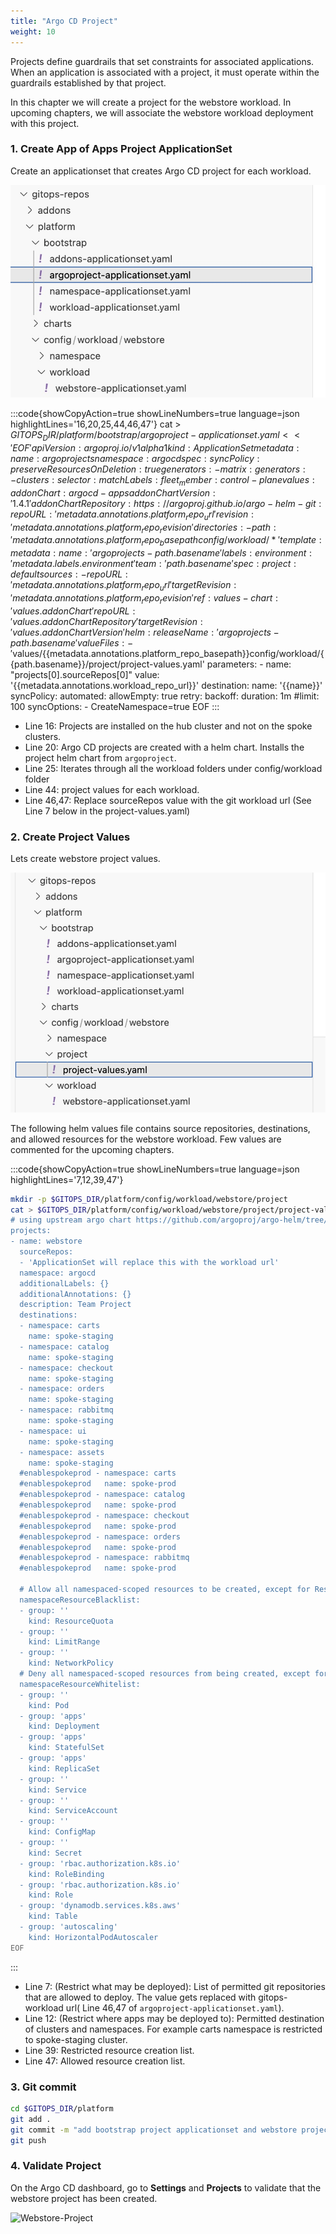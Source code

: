 ```yaml
---
title: "Argo CD Project"
weight: 10
---
```


Projects define guardrails that set constraints for associated applications. When an application is associated with a project, it must operate within the guardrails established by that project.

In this chapter we will create a project for the webstore workload. In upcoming chapters, we will associate the webstore workload deployment with this project.

### 1. Create App of Apps Project ApplicationSet

Create an applicationset that creates Argo CD project for each workload.

![Project AppofApps](/static/images/project-applicationset.jpg)

<!-- prettier-ignore-start -->
:::code{showCopyAction=true showLineNumbers=true language=json highlightLines='16,20,25,44,46,47'}
cat > $GITOPS_DIR/platform/bootstrap/argoproject-applicationset.yaml << 'EOF'
apiVersion: argoproj.io/v1alpha1
kind: ApplicationSet
metadata:
  name: argoprojects
  namespace: argocd
spec:
  syncPolicy:
    preserveResourcesOnDeletion: true
  generators:
    - matrix:
        generators:
          - clusters:
              selector:
                matchLabels:
                  fleet_member: control-plane
              values:
                addonChart: argocd-apps
                addonChartVersion: '1.4.1'
                addonChartRepository: https://argoproj.github.io/argo-helm
          - git:
              repoURL: '{{metadata.annotations.platform_repo_url}}'
              revision: '{{metadata.annotations.platform_repo_revision}}'
              directories:
                - path: '{{metadata.annotations.platform_repo_basepath}}config/workload/*'
  template:
    metadata:
      name: 'argoprojects-{{path.basename}}'
      labels:
        environment: '{{metadata.labels.environment}}'
        team: '{{path.basename}}'
    spec:
      project: default
      sources:
        - repoURL: '{{metadata.annotations.platform_repo_url}}'
          targetRevision: '{{metadata.annotations.platform_repo_revision}}'
          ref: values
        - chart: '{{values.addonChart}}'
          repoURL: '{{values.addonChartRepository}}'
          targetRevision: '{{values.addonChartVersion}}'
      helm:
        releaseName: 'argoprojects-{{path.basename}}'
        valueFiles:
          - '$values/{{metadata.annotations.platform_repo_basepath}}config/workload/{{path.basename}}/project/project-values.yaml'
        parameters:
          - name: "projects[0].sourceRepos[0]"
            value: '{{metadata.annotations.workload_repo_url}}'
      destination:
        name: '{{name}}'
      syncPolicy:
        automated:
          allowEmpty: true
        retry:
          backoff:
            duration: 1m
            #limit: 100
        syncOptions:
          - CreateNamespace=true
EOF
:::
<!-- prettier-ignore-end -->

- Line 16: Projects are installed on the hub cluster and not on the spoke clusters.
- Line 20: Argo CD projects are created with a helm chart. Installs the project helm chart from `argoproject`.
- Line 25: Iterates through all the workload folders under config/workload folder
- Line 44: project values for each workload.
- Line 46,47: Replace sourceRepos value with the git workload url (See Line 7 below in the project-values.yaml)

### 2. Create Project Values

Lets create webstore project values.

![project-values](/static/images/project-values.jpg)

The following helm values file contains source repositories, destinations, and allowed resources for the webstore workload. Few values are commented for the upcoming chapters.

<!-- prettier-ignore-start -->
:::code{showCopyAction=true showLineNumbers=true language=json highlightLines='7,12,39,47'}
```bash
mkdir -p $GITOPS_DIR/platform/config/workload/webstore/project
cat > $GITOPS_DIR/platform/config/workload/webstore/project/project-values.yaml << 'EOF'
# using upstream argo chart https://github.com/argoproj/argo-helm/tree/main/charts/argocd-apps
projects:
- name: webstore
  sourceRepos:
  - 'ApplicationSet will replace this with the workload url'
  namespace: argocd
  additionalLabels: {}
  additionalAnnotations: {}
  description: Team Project
  destinations:
  - namespace: carts
    name: spoke-staging
  - namespace: catalog
    name: spoke-staging
  - namespace: checkout
    name: spoke-staging
  - namespace: orders
    name: spoke-staging
  - namespace: rabbitmq
    name: spoke-staging
  - namespace: ui
    name: spoke-staging
  - namespace: assets
    name: spoke-staging    
  #enablespokeprod - namespace: carts
  #enablespokeprod   name: spoke-prod
  #enablespokeprod - namespace: catalog
  #enablespokeprod   name: spoke-prod
  #enablespokeprod - namespace: checkout
  #enablespokeprod   name: spoke-prod
  #enablespokeprod - namespace: orders
  #enablespokeprod   name: spoke-prod
  #enablespokeprod - namespace: rabbitmq
  #enablespokeprod   name: spoke-prod
    
  # Allow all namespaced-scoped resources to be created, except for ResourceQuota, LimitRange, NetworkPolicy
  namespaceResourceBlacklist:
  - group: ''
    kind: ResourceQuota
  - group: ''
    kind: LimitRange
  - group: ''
    kind: NetworkPolicy
  # Deny all namespaced-scoped resources from being created, except for these
  namespaceResourceWhitelist:
  - group: ''
    kind: Pod
  - group: 'apps'
    kind: Deployment
  - group: 'apps'
    kind: StatefulSet
  - group: 'apps'
    kind: ReplicaSet
  - group: ''
    kind: Service
  - group: ''
    kind: ServiceAccount
  - group: ''
    kind: ConfigMap
  - group: ''
    kind: Secret
  - group: 'rbac.authorization.k8s.io'
    kind: RoleBinding
  - group: 'rbac.authorization.k8s.io'
    kind: Role
  - group: 'dynamodb.services.k8s.aws'
    kind: Table
  - group: 'autoscaling'
    kind: HorizontalPodAutoscaler      
EOF
```
:::
<!-- prettier-ignore-end -->

- Line 7: (Restrict what may be deployed): List of permitted git repositories that are allowed to deploy. The value gets replaced with gitops-workload url( Line 46,47 of `argoproject-applicationset.yaml`).
- Line 12: (Restrict where apps may be deployed to): Permitted destination of clusters and namespaces. For example carts namespace is restricted to spoke-staging cluster.
- Line 39: Restricted resource creation list.
- Line 47: Allowed resource creation list.

### 3. Git commit

```bash
cd $GITOPS_DIR/platform
git add .
git commit -m "add bootstrap project applicationset and webstore project values"
git push
```

### 4. Validate Project

On the Argo CD dashboard, go to **Settings** and **Projects** to validate that the webstore project has been created.

![Webstore-Project](/static/images/webstore-project.png)
